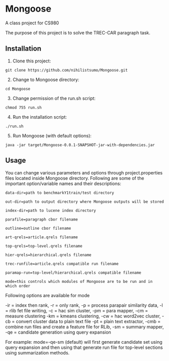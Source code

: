 # Mongoose
A class project for CS980

The purpose of this project is to solve the TREC-CAR paragraph task.

## Installation
1. Clone this project:
```
git clone https://github.com/nihilistsumo/Mongoose.git
```

2. Change to Mongoose directory:
```
cd Mongoose
```

3. Change permission of the run.sh script:
```
chmod 755 run.sh
```

4. Run the installation script:
```
./run.sh
```

5. Run Mongoose (with default options):
```
java -jar target/Mongoose-0.0.1-SNAPSHOT-jar-with-dependencies.jar
```

## Usage
You can change various parameters and options through project.properties files located inside Mongoose directory. Following are some of the important option/variable names and their descriptions:
```
data-dir=path to benchmarkY1train/test directory

out-dir=path to output directory where Mongoose outputs will be stored

index-dir=path to lucene index directory

parafile=paragraph cbor filename

outline=outline cbor filename

art-qrels=article.qrels filename

top-qrels=top-level.qrels filename

hier-qrels=hierarchical.qrels filename

trec-runfile=article.qrels compatible run filename

paramap-run=top-level/hierarchical.qrels compatible filename

mode=this controls which modules of Mongoose are to be run and in which order
```
Following options are available for mode

-ir = index then rank, -r = only rank, -p = process parapair similarity data, 
-l = rlib fet file writing, -c = hac sim cluster, -pm = para mapper, -cm = measure clustering
-km = kmeans clustering, -cw = hac word2vec cluster, -cb = convert cluster data to plain text file
-pt = plain text extractor, -cmb = combine run files and create a feature file for RLib,
-sm = summary mapper, -qe = candidate generation using query expansion

For example: mode=-qe-sm (default) will first generate candidate set using query expansion and then using that generate run file for top-level sections using summarization methods.
